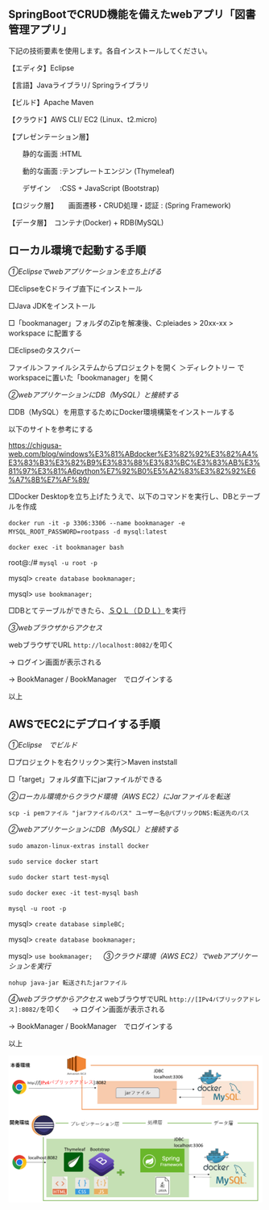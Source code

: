 ## SpringBootでCRUD機能を備えたwebアプリ「図書管理アプリ」

下記の技術要素を使用します。各自インストールしてください。

【エディタ】Eclipse 

【言語】Javaライブラリ/ Springライブラリ

【ビルド】Apache Maven

【クラウド】AWS CLI/ EC2 (Linux、t2.micro)

【プレゼンテーション層】

　　静的な画面 :HTML

　　動的な画面 :テンプレートエンジン (Thymeleaf)

　　デザイン 　:CSS + JavaScript (Bootstrap)

【ロジック層】　　画面遷移・CRUD処理・認証 : (Spring Framework)

【データ層】　コンテナ(Docker) + RDB(MySQL)


## ローカル環境で起動する手順

*①Eclipseでwebアプリケーションを立ち上げる*

□EclipseをCドライブ直下にインストール

□Java JDKをインストール

□「bookmanager」フォルダのZipを解凍後、C:pleiades > 20xx-xx > workspace に配置する

□Eclipseのタスクバー

ファイル＞ファイルシステムからプロジェクトを開く ＞ディレクトリー でworkspaceに置いた「bookmanager」を開く

*②webアプリケーションにDB（MySQL）と接続する*

□DB（MySQL）を用意するためにDocker環境構築をインストールする

以下のサイトを参考にする

https://chigusa-web.com/blog/windows%E3%81%ABdocker%E3%82%92%E3%82%A4%E3%83%B3%E3%82%B9%E3%83%88%E3%83%BC%E3%83%AB%E3%81%97%E3%81%A6python%E7%92%B0%E5%A2%83%E3%82%92%E6%A7%8B%E7%AF%89/

□Docker Desktopを立ち上げたうえで、以下のコマンドを実行し、DBとテーブルを作成

`docker run -it -p 3306:3306 --name bookmanager -e MYSQL_ROOT_PASSWORD=rootpass -d mysql:latest`

`docker exec -it bookmanager bash`

root@:/# `mysql -u root -p`


mysql> `create database bookmanager;`

mysql> `use bookmanager;`

□DBとてテーブルができたら、[ＳＱＬ（ＤＤＬ）](https://github.com/HagaInsector/bookmanager/blob/main/SQL)を実行

*③webブラウザからアクセス*
 
webブラウザでURL `http://localhost:8082/`を叩く

→ ログイン画面が表示される

→ BookManager / BookManager　でログインする


以上

## AWSでEC2にデプロイする手順

*①Eclipse　でビルド*

□プロジェクトを右クリック＞実行＞Maven inststall

□「target」フォルダ直下にjarファイルができる

*②ローカル環境からクラウド環境（AWS EC2）にJarファイルを転送*

`scp -i pemファイル "jarファイルのパス" ユーザー名@パブリックDNS:転送先のパス`

*②webアプリケーションにDB（MySQL）と接続する*

`sudo amazon-linux-extras install docker`

`sudo service docker start`

`sudo docker start test-mysql`

`sudo docker exec -it test-mysql bash`

`mysql -u root -p`

mysql> `create database simpleBC;`

mysql> `create database bookmanager;`

mysql> `use bookmanager;`
　
*③クラウド環境（AWS EC2）でwebアプリケーションを実行*

 `nohup java-jar 転送されたjarファイル`

 *④webブラウザからアクセス*
webブラウザでURL `http://[IPv4パブリックアドレス]:8082/`を叩く
　
→ ログイン画面が表示される

→ BookManager / BookManager　でログインする

以上　

![構成図](./図書管理アプリ構成図.jpg)


　
